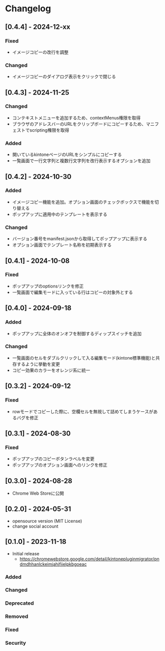 # Changelog

## [0.4.4] - 2024-12-xx
### Fixed
- イメージコピーの改行を調整

### Changed
- イメージコピーのダイアログ表示をクリックで閉じる

## [0.4.3] - 2024-11-25
### Changed
- コンテキストメニューを追加するため、contextMenus権限を取得
- ブラウザのアドレスバーのURLをクリップボードにコピーするため、マニフェストでscripting権限を取得

### Added
- 開いているkintoneページのURLをシンプルにコピーする
- 一覧画面で一行文字列と複数行文字列を改行表示するオプションを追加

## [0.4.2] - 2024-10-30
### Added
- イメージコピー機能を追加。オプション画面のチェックボックスで機能を切り替える
- ポップアップに適用中のテンプレートを表示する

### Changed
- バージョン番号をmanifest.jsonから取得してポップアップに表示する
- オプション画面でテンプレート名称を初期表示する

## [0.4.1] - 2024-10-08
### Fixed
- ポップアップのoptionsリンクを修正
- 一覧画面で編集モードに入っている行はコピーの対象外とする

## [0.4.0] - 2024-09-18
### Added
- ポップアップに全体のオンオフを制御するディップスイッチを追加

### Changed
- 一覧画面のセルをダブルクリックして入る編集モード(kintone標準機能)と共存するように挙動を変更
- コピー効果のカラーをオレンジ系に統一

## [0.3.2] - 2024-09-12
### Fixed
- rowモードでコピーした際に、空欄セルを無視して詰めてしまうケースがあるバグを修正

## [0.3.1] - 2024-08-30
### Fixed
- ポップアップのコピーボタンラベルを変更
- ポップアップのオプション画面へのリンクを修正

## [0.3.0] - 2024-08-28
- Chrome Web Storeに公開

## [0.2.0] - 2024-05-31
- opensource version (MIT License)
- change social account

## [0.1.0] - 2023-11-18
- Initial release
    - https://chromewebstore.google.com/detail/kintonepluginmigrator/pndmdhhanlckeimjahjfijelpkbgoeac
  
### Added
### Changed
### Deprecated
### Removed
### Fixed
### Security
